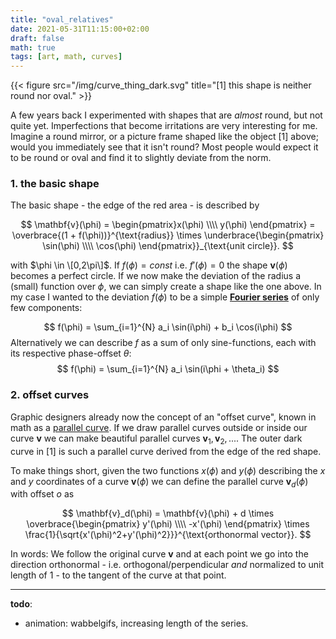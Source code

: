 ```yaml
---
title: "oval_relatives"
date: 2021-05-31T11:15:00+02:00
draft: false
math: true
tags: [art, math, curves]
---
```


{{< figure src="/img/curve_thing_dark.svg" title="[1] this shape is neither round nor oval." >}}

A few years back I experimented with shapes that are *almost* round, but not quite yet. Imperfections that become irritations are very interesting for me. Imagine a round mirror, or a picture frame shaped like the object [1] above; would you immediately see that it isn't round? Most people would expect it to be round or oval and find it to slightly deviate from the norm. 

### 1. the basic shape

The basic shape - the edge of the red area - is described by

$$
\mathbf{v}(\phi) = \begin{pmatrix}x(\phi) \\\\ y(\phi) \end{pmatrix} =  \overbrace{(1 + f(\phi))}^{\text{radius}} \times \underbrace{\begin{pmatrix} \sin(\phi) \\\\ \cos(\phi) \end{pmatrix}}_{\text{unit circle}}.
$$

with $\phi \in \[0,2\pi\]$. If $f(\phi) = const$ i.e. $f'(\phi) = 0$ the shape $\mathbf{v}(\phi)$ becomes a perfect circle. If we now make the deviation of the radius a (small) function over $\phi$, we can simply create a shape like the one above. In my case I wanted to the deviation $f(\phi)$ to be a simple [**Fourier series**](https://en.wikipedia.org/wiki/Fourier_series) of only few components:

$$
    f(\phi) = \sum_{i=1}^{N} a_i \sin(i\phi) + b_i \cos(i\phi)
$$
Alternatively we can describe $f$ as a sum of only sine-functions, each with its respective phase-offset $\theta$:
$$ f(\phi) = \sum_{i=1}^{N} a_i \sin(i\phi + \theta_i) $$

### 2. offset curves

Graphic designers already now the concept of an "offset curve", known in math as a [parallel curve](https://en.wikipedia.org/wiki/Parallel_curve). If we draw parallel curves outside or inside our curve $\mathbf{v}$ we can make beautiful parallel curves $\mathbf{v}_1, \mathbf{v}_2, ...$. The outer dark curve in [1] is such a parallel curve derived from the edge of the red shape.

To make things short, given the two functions $x(\phi)$ and $y(\phi)$ describing the $x$ and $y$ coordinates of a curve $\mathbf{v}(\phi)$ we can define the parallel curve $\mathbf{v}_d(\phi)$ with offset $o$ as

$$ 
    \mathbf{v}_d(\phi) = \mathbf{v}(\phi) + d \times \overbrace{\begin{pmatrix} y'(\phi) \\\\ -x'(\phi) \end{pmatrix} \times \frac{1}{\sqrt{x'(\phi)^2+y'(\phi)^2}}}^{\text{orthonormal vector}}.
$$

In words: We follow the original curve $\mathbf{v}$ and at each point we go into the direction orthonormal - i.e. orthogonal/perpendicular _and_ normalized to unit length of $1$ - to the tangent of the curve at that point.

---

**todo**:
- animation: wabbelgifs, increasing length of the series. 
